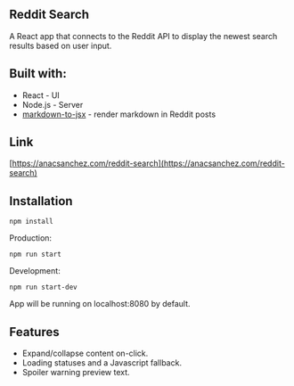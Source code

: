 ## Reddit  Search

A React app that connects to the Reddit API to display the newest search results based on user input.

## Built with:
* React - UI
* Node.js - Server
* [markdown-to-jsx](https://github.com/probablyup/markdown-to-jsx) - render markdown in Reddit posts

## Link
[https://anacsanchez.com/reddit-search](https://anacsanchez.com/reddit-search)

## Installation

```
npm install
```
Production:
```
npm run start
```
Development:
```
npm run start-dev
```

App will be running on localhost:8080 by default.

## Features

* Expand/collapse content on-click.
* Loading statuses and a Javascript fallback.
* Spoiler warning preview text.
